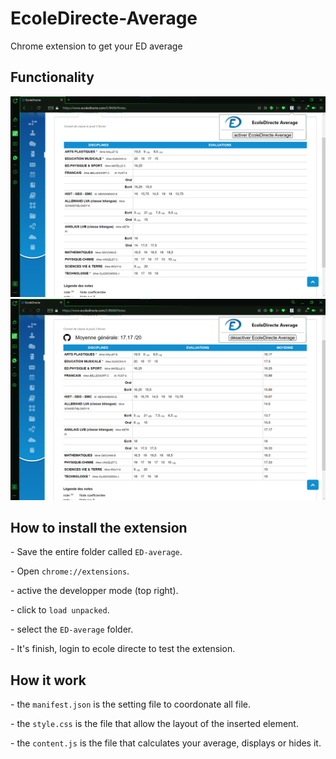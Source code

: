 # EcoleDirecte-Average
<p>Chrome extension to get your ED average</p>
<h2>Functionality</h2>
<img src="picture.png">
<img src="picture2.png">
<h2>How to install the extension</h2>
<p> - Save the entire folder called <code>ED-average</code>.</p>
<p> - Open <code>chrome://extensions</code>.</p>
<p> - active the developper mode (top right).</p>
<p> - click to <code>load unpacked</code>.</p>
<p> - select the <code>ED-average</code> folder.</p>
<p> - It's finish, login to ecole directe to test the extension.</p>
<h2>How it work</h2>
<p> - the <code>manifest.json</code> is the setting file to coordonate all file.</p>
<p> - the <code>style.css</code> is the file that allow the layout of the inserted element.</p>
<p> - the <code>content.js</code> is the file that calculates your average, displays or hides it.</p>
